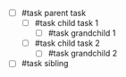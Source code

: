 - [ ] #task parent task
    - [ ] #task child task 1
        - [ ] #task grandchild 1
    - [ ] #task child task 2
        - [ ] #task grandchild 2
- [ ] #task sibling